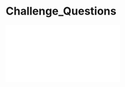 # Challenge_Questions

![image](file:///Users/cynthiaordaz/src/Challenge_Questions-master/templates/homepage.html)
